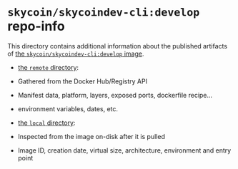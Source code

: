 # `skycoin/skycoindev-cli:develop` repo-info

This directory contains additional information about the published artifacts of [the `skycoin/skycoindev-cli:develop` image](https://hub.docker.com/r/skycoin/skycoindev-cli).

-   [the `remote` directory](remote/):

   -   Gathered from the Docker Hub/Registry API
   -   Manifest data, platform, layers, exposed ports, dockerfile recipe...
   -   environment variables, dates, etc.

-   [the `local` directory](local/):

   -   Inspected from the image on-disk after it is pulled
   -   Image ID, creation date, virtual size, architecture, environment and entry point

